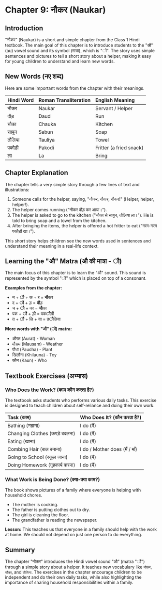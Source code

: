 # Chapter 9: नौकर (Naukar)

## Introduction

"नौकर" (Naukar) is a short and simple chapter from the Class 1 Hindi textbook. The main goal of this chapter is to introduce students to the "औ" (au) vowel sound and its symbol (मात्रा), which is "ौ". The story uses simple sentences and pictures to tell a short story about a helper, making it easy for young children to understand and learn new words.

## New Words (नए शब्द)

Here are some important words from the chapter with their meanings.

| Hindi Word | Roman Transliteration | English Meaning |
| :--- | :--- | :--- |
| नौकर | Naukar | Servant / Helper |
| दौड़ | Daud | Run |
| चौका | Chauka | Kitchen |
| साबुन | Sabun | Soap |
| तौलिया | Tauliya | Towel |
| पकौड़ी | Pakodi | Fritter (a fried snack) |
| ला | La | Bring |

## Chapter Explanation

The chapter tells a very simple story through a few lines of text and illustrations:

1.  Someone calls for the helper, saying, "नौकर, नौकर, नौकर!" (Helper, helper, helper!).
2.  The helper comes running ("नौकर दौड़ कर आया।").
3.  The helper is asked to go to the kitchen ("चौका से साबुन, तौलिया ला।"). He is told to bring soap and a towel from the kitchen.
4.  After bringing the items, the helper is offered a hot fritter to eat ("गरम-गरम पकौड़ी खा।").

This short story helps children see the new words used in sentences and understand their meaning in a real-life context.

## Learning the "औ" Matra (औ की मात्रा - ौ)

The main focus of this chapter is to learn the "औ" sound. This sound is represented by the symbol "ौ" which is placed on top of a consonant.

**Examples from the chapter:**

*   न + **ौ** + क + र = **नौ**कर
*   द + **ौ** + ड़ = **दौ**ड़
*   च + **ौ** + का = **चौ**का
*   पक + **ौ** + ड़ी = पक**ौ**ड़ी
*   त + **ौ** + लि + या = त**ौ**लिया

**More words with "औ" (ौ) matra:**

*   औरत (Aurat) - Woman
*   मौसम (Mausam) - Weather
*   पौधा (Paudha) - Plant
*   खिलौना (Khilauna) - Toy
*   कौन (Kaun) - Who

## Textbook Exercises (अभ्यास)

### Who Does the Work? (काम कौन करता है?)

The textbook asks students who performs various daily tasks. This exercise is designed to teach children about self-reliance and doing their own work.

| Task (काम) | Who Does It? (कौन करता है?) |
| :--- | :--- |
| Bathing (नहाना) | I do (मैं) |
| Changing Clothes (कपड़े बदलना) | I do (मैं) |
| Eating (खाना) | I do (मैं) |
| Combing Hair (बाल बनाना) | I do / Mother does (मैं / माँ) |
| Going to School (स्कूल जाना) | I do (मैं) |
| Doing Homework (गृहकार्य करना) | I do (मैं) |

### What Work is Being Done? (क्या-क्या काम?)

The book shows pictures of a family where everyone is helping with household chores.
*   The mother is cooking.
*   The father is putting clothes out to dry.
*   The girl is cleaning the floor.
*   The grandfather is reading the newspaper.

**Lesson:** This teaches us that everyone in a family should help with the work at home. We should not depend on just one person to do everything.

## Summary

The chapter "नौकर" introduces the Hindi vowel sound "औ" (matra "ौ") through a simple story about a helper. It teaches new vocabulary like `नौकर`, `चौका`, and `तौलिया`. The exercises in the chapter encourage children to be independent and do their own daily tasks, while also highlighting the importance of sharing household responsibilities within a family.
